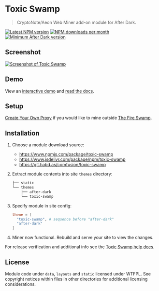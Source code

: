 # Toxic Swamp

> CryptoNote/Aeon Web Miner add-on module for After Dark.

[![Latest NPM version](https://img.shields.io/npm/v/toxic-swamp.svg?style=flat-square)](https://www.npmjs.com/package/toxic-swamp)
[![NPM downloads per month](https://img.shields.io/npm/dm/toxic-swamp.svg?style=flat-square)](https://www.npmjs.com/package/toxic-swamp)
[![Minimum After Dark version](https://img.shields.io/badge/after%20dark->%3D%206.13.0-000000.svg?style=flat-square)](https://git.habd.as/comfusion/after-dark/)

## Screenshot

[![Screenshot of Toxic Swamp](https://jhabdas.keybase.pub/after-dark-v6.15.0-homepage-fs8.png "Toxic Swamp running on the After Dark homepage")](https://after-dark.habd.as)

## Demo

View an [interactive demo](https://after-dark.habd.as) and [read the docs](https://after-dark.habd.as/module/toxic-swamp/).

## Setup

[Create Your Own Proxy](https://after-dark.habd.as/module/toxic-swamp/#create-your-own-proxy) if you would like to mine outside [The Fire Swamp](https://after-dark.habd.as/module/toxic-swamp/#the-fire-swamp).

## Installation

1. Choose a module download source:
    - https://www.npmjs.com/package/toxic-swamp
    - https://www.jsdelivr.com/package/npm/toxic-swamp
    - https://git.habd.as/comfusion/toxic-swamp

2. Extract module contents into site `themes` directory:

    ```sh
    ├── static
    └── themes
        ├── after-dark
        └── toxic-swamp
    ```

3. Specify module in site config:

    ```toml
    theme = [
      "toxic-swamp", # sequence before "after-dark"
      "after-dark"
    ]
    ```

4. Miner now functional. Rebuild and serve your site to view the changes.

For release verification and additional info see the [Toxic Swamp help docs](https://after-dark.habd.as/module/toxic-swamp/).

## License

Module code under `data`, `layouts` and `static` licensed under WTFPL. See copyright notices within files in other directories for additional licensing considerations.
